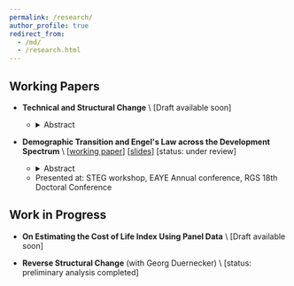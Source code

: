 ```yaml
---
permalink: /research/
author_profile: true
redirect_from: 
  - /md/
  - /research.html
---
```


## Working Papers


- **Technical and Structural Change** \\
  [Draft available soon]
    - <details>
        <summary>Abstract</summary>
        As countries develop, the service share of aggregate intermediate inputs rises. This paper studies the role of intermediate-biased technical change in driving these phenomena and broader structural transformation. Using cross-country input-output data from 1965 to 2014, this work documents that the rising service share of intermediate inputs reflects broad within-sector increases in service intensity rather than reallocation across industries. Standard drivers such as relative price changes explain part, but not all, of this shift. To interpret these facts, this work proposes a parsimonious two-sector model with input-biased technical change and a full input-output structure. A novel estimation strategy using U.S. data indicates that technical change has been service-biased in the services-producing sector and neutral in the goods-producing sector. Quantitatively, service-biased technical change accounts for half of the rise in the service share of intermediates and employment, one-quarter of the increase in the service expenditure share, and a 25 percent decline in aggregate GDP. These findings establish input-biased technical change as a central force shaping structural transformation and aggregate growth.
      </details>

- **Demographic Transition and Engel's Law across the Development Spectrum** \\
  [[working paper](http://dmdifino.github.io/files/demographic_structural_0825_paper.pdf)]
  [[slides](http://dmdifino.github.io/files/demographic_structural_0825_slides.pdf)]
  [status: under review]
    - <details>
        <summary>Abstract</summary>
          Economic progress brings two key patterns: population aging and a declining food share in total expenditures. Using data from 20 countries, this work shows that as household members age, food's share of spending rises. While the magnitude differs between rich and developing countries when using standard household-level variables, this gap vanishes when accounting for household composition. A quantitative model that considers household structure documents that demographic transition raises aggregate food expenditure share, slowing structural change. Due to the observed co-movement of demographic transition, structural change, and income growth, not accounting for demography leads to an underestimation of the income effect.
      </details>
    - Presented at: STEG workshop, EAYE Annual conference, RGS 18th Doctoral Conference


## Work in Progress
- **On Estimating the Cost of Life Index Using Panel Data** \\
  [Draft available soon] 

- **Reverse Structural Change** (with Georg Duernecker)  \\
  [status: preliminary analysis completed] 
